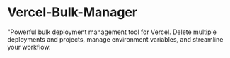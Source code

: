 # Vercel-Bulk-Manager
"Powerful bulk deployment management tool for Vercel. Delete multiple deployments and projects, manage environment variables, and streamline your workflow.
